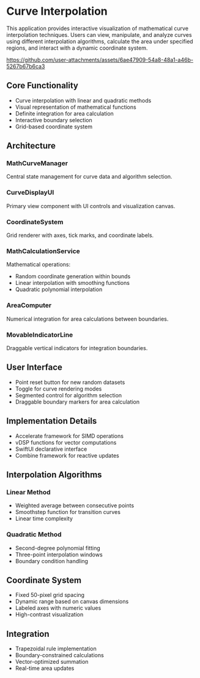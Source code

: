 # Curve Interpolation

This application provides interactive visualization of mathematical curve interpolation techniques. Users can view, manipulate, and analyze curves using different interpolation algorithms, calculate the area under specified regions, and interact with a dynamic coordinate system.



https://github.com/user-attachments/assets/6ae47909-54a8-48a1-a46b-5267b67b6ca3


## Core Functionality

- Curve interpolation with linear and quadratic methods
- Visual representation of mathematical functions
- Definite integration for area calculation
- Interactive boundary selection
- Grid-based coordinate system

## Architecture

### MathCurveManager
Central state management for curve data and algorithm selection.

### CurveDisplayUI
Primary view component with UI controls and visualization canvas.

### CoordinateSystem
Grid renderer with axes, tick marks, and coordinate labels.

### MathCalculationService
Mathematical operations:
- Random coordinate generation within bounds
- Linear interpolation with smoothing functions
- Quadratic polynomial interpolation

### AreaComputer
Numerical integration for area calculations between boundaries.

### MovableIndicatorLine
Draggable vertical indicators for integration boundaries.

## User Interface

- Point reset button for new random datasets
- Toggle for curve rendering modes
- Segmented control for algorithm selection
- Draggable boundary markers for area calculation

## Implementation Details

- Accelerate framework for SIMD operations
- vDSP functions for vector computations
- SwiftUI declarative interface
- Combine framework for reactive updates

## Interpolation Algorithms

### Linear Method
- Weighted average between consecutive points
- Smoothstep function for transition curves
- Linear time complexity

### Quadratic Method
- Second-degree polynomial fitting
- Three-point interpolation windows
- Boundary condition handling

## Coordinate System

- Fixed 50-pixel grid spacing
- Dynamic range based on canvas dimensions
- Labeled axes with numeric values
- High-contrast visualization

## Integration

- Trapezoidal rule implementation
- Boundary-constrained calculations
- Vector-optimized summation
- Real-time area updates

